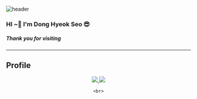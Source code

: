 ![header](https://capsule-render.vercel.app/api?type=soft&color=006400&section=header&text=DongHyeok's%20GitHub!%20&fontColor=DAA520&animation=blink&desc=Welcome&descAlignY=85&fontSize=65&stroke=000000&strokeWidth=1)

### HI ~👋 I'm Dong Hyeok Seo 😎
##### Thank you for visiting

***

## Profile
</div>
<div align=center>
	<a href="https://www.instagram.com/uyo__h/">
		<img src="https://img.shields.io/badge/Instagram-BA55D3?style=flat&logo=Instagram&logoColor=white" />
	</a>
	<a href="inuyasha0204@gmail.com">
		<img src="https://img.shields.io/badge/GMail-EA4335?style=flat&logo=Gmail&logoColor=white" />
	</a>

	<br>
  
<!--
**DongHyoek/DongHyoek** is a ✨ _special_ ✨ repository because its `README.md` (this file) appears on your GitHub profile.

Here are some ideas to get you started:

- 🔭 I’m currently working on ...
- 🌱 I’m currently learning ...
- 👯 I’m looking to collaborate on ...
- 🤔 I’m looking for help with ...
- 💬 Ask me about ...
- 📫 How to reach me: ...
- 😄 Pronouns: ...
- ⚡ Fun fact: ...
-->

